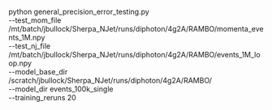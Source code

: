 python general_precision_error_testing.py \
--test_mom_file /mt/batch/jbullock/Sherpa_NJet/runs/diphoton/4g2A/RAMBO/momenta_events_1M.npy \
--test_nj_file /mt/batch/jbullock/Sherpa_NJet/runs/diphoton/4g2A/RAMBO/events_1M_loop.npy \
--model_base_dir /scratch/jbullock/Sherpa_NJet/runs/diphoton/4g2A/RAMBO/ \
--model_dir events_100k_single \
--training_reruns 20